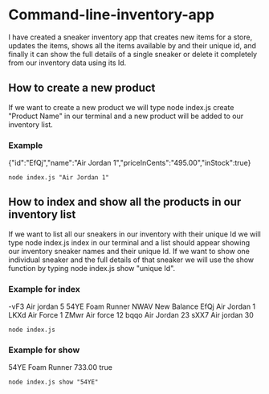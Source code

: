 # Command-line-inventory-app

I have created a sneaker inventory app that creates new items for a store, updates the items, shows all the items available by and their unique id, and finally it can show the full details of a single sneaker or delete it completely from our inventory data using its Id.

## How to create a new product

If we want to create a new product we will type node index.js create "Product Name" in our terminal and a new product will be added to our inventory list.

### Example

{"id":"EfQj","name":"Air Jordan 1","priceInCents":"495.00","inStock":true}
```
node index.js "Air Jordan 1"
```

## How to index and show all the products in our inventory list

If we want to list all our sneakers in our inventory with their unique Id we will type node index.js index in our terminal and a list should appear showing our inventory sneaker names and their unique Id. If we want to show one individual sneaker and the full details of that sneaker we will use the show function by typing node index.js show "unique Id".

### Example for index

-vF3 Air jordan 5
54YE Foam Runner
NWAV New Balance
EfQj Air Jordan 1
LKXd Air Force 1
ZMwr Air force 12
bqqo Air Jordan 23
sXX7 Air jordan 30
```
node index.js
```

### Example for show

54YE Foam Runner 733.00 true
```
node index.js show "54YE"
```

